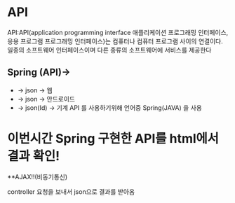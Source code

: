 # API
API:API(application programming interface 애플리케이션 프로그래밍 인터페이스, 응용 프로그램 프로그래밍 인터페이스)는 컴퓨터나 컴퓨터 프로그램 사이의 연결이다. 일종의 소프트웨어 인터페이스이며 다른 종류의 소프트웨어에 서비스를 제공한다

## Spring (API)->
+ -> json -> 웹
+ -> json -> 안드로이드
+ -> json(Id) -> 기계
API 를 사용하기위해 언어중 Spring(JAVA) 을 사용

# 이번시간 Spring 구현한 API를 html에서 결과 확인!
**AJAX!!(비동기통신)

controller 요청을 보내서 json으로 결과를 받아옴


